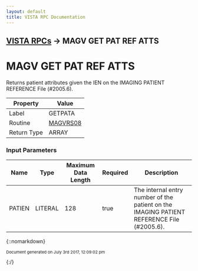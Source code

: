 ```yaml
---
layout: default
title: VISTA RPC Documentation
---
```


## [VISTA RPCs](TableOfContents) &#8594; MAGV GET PAT REF ATTS
# MAGV GET PAT REF ATTS

Returns patient attributes given the IEN on the IMAGING PATIENT REFERENCE File (#2005.6).

Property | Value
--- | ---
Label | GETPATA
Routine | [MAGVRS08](http://code.osehra.org/dox/Routine_MAGVRS08_source.html)
Return Type | ARRAY


### Input Parameters

Name | Type | Maximum Data Length | Required | Description
--- | --- | --- | --- | ---
PATIEN | LITERAL | 128 | true | The internal entry number of the patient on the IMAGING PATIENT REFERENCE File (#2005.6).



{::nomarkdown} <br/><p style="font-size: 11px">Document generated on July 3rd 2017, 12:09:02 pm</p>{:/}